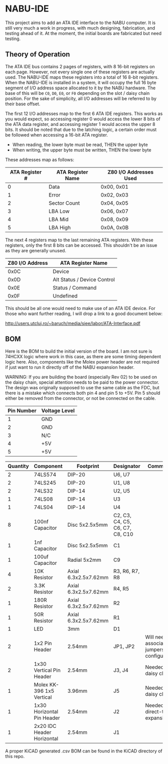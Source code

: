 # NABU-IDE
This project aims to add an ATA IDE interface to the NABU computer. It is still very much a work in progress, with much designing, fabrication, and testing ahead of it. At the moment, the initial boards are fabricated but need testing.

## Theory of Operation
The ATA IDE bus contains 2 pages of registers, with 8 16-bit registers on each page. However, not every single one of these registers are actually used. The NABU-IDE maps these registers into a total of 16 8-bit registers. When the NABU-IDE is installed in a system, it will occupy the full 16 byte segment of I/O address space allocated to it by the NABU hardware. The base of this will be `C0`, `D0`, `E0`, or `F0` depending on the slot / daisy chain position. For the sake of simplicity, all I/O addresses will be referred to by their base offset.

The first 12 I/O addresses map to the first 6 ATA IDE registers. This works as you would expect, so accessing register 0 would access the lower 8 bits of the ATA data register, and accessing register 1 would access the upper 8 bits. It should be noted that due to the latching logic, a certain order must be followed when accessing a 16-bit ATA register.

- When reading, the lower byte must be read, THEN the upper byte
- When writing, the upper byte must be written, THEN the lower byte

These addresses map as follows:

| ATA Register # | ATA Register Name | Z80 I/O Addresses Used |
| -------------- | ----------------- | ---------------------- |
| 0              | Data              | 0x00, 0x01 |
| 1              | Error             | 0x02, 0x03 |
| 2              | Sector Count      | 0x04, 0x05 |
| 3              | LBA Low           | 0x06, 0x07 |
| 4              | LBA Mid           | 0x08, 0x09 |
| 5              | LBA High          | 0x0A, 0x0B |

The next 4 registers map to the last remaining ATA registers. With these registers, only the first 8 bits can be accessed. This shouldn't be an issue as they are generally unused.

| Z80 I/O Address | ATA Register Name |
| --------------- | ----------------- |
| 0x0C            | Device |
| 0x0D            | Alt Status / Device Control |
| 0x0E            | Status / Command |
| 0x0F            | Undefined |

This should be all one would need to make use of an ATA IDE device. For those who want further reading, I will drop a link to a good document below:

http://users.utcluj.ro/~baruch/media/siee/labor/ATA-Interface.pdf

## BOM
Here is the BOM to build the initial version of the board. I am not sure is 74HCXX logic where work in this case, as there are some timing dependent logic here. Also, components like the Molex power header are not required if just want to run it directly off of the NABU expansion header.

WARNING: If you are building the board (especially Rev 02) to be used on the daisy chain, special attention needs to be paid to the power connector. The design was originally supposed to use the same cable as the FDC, but there is a mistake which connects both pin 4 and pin 5 to +5V. Pin 5 should either be removed from the connector, or not be connected on the cable. 

| Pin Number | Voltage Level |
| ---------- | ------------- |
| 1          | GND           |
| 2          | GND           |
| 3          | N/C           |
| 4          | +5V           |
| 5          | +5V           |

| Quantity | Component | Footprint | Designator | Comments | 
| -------- | --------- | --------- | ---------- | -------- |
| 2        | 74LS574   | DIP-20    | U6, U7 | |
| 2        | 74LS245   | DIP-20    | U1, U8 |  |
| 2        | 74LS32    | DIP-14    | U2, U5 | |
| 1        | 74LS08    | DIP-14    | U3 | |
| 1        | 74LS04    | DIP-14    | U4 | |
| 8        | 100nf Capacitor | Disc 5x2.5x5mm | C2, C3, C4, C5, C6, C7, C8, C10 | |
| 1        | 1nf Capacitor | Disc 5x2.5x5mm | C1 | |
| 1        | 100uf Capacitor | Radial  5x2mm | C9 | |
| 4        | 10K Resistor | Axial 6.3x2.5x7.62mm | R3, R6, R7, R8 | |
| 2        | 3.3K Resistor | Axial 6.3x2.5x7.62mm | R4, R5 | |
| 1        | 180R Resistor | Axial 6.3x2.5x7.62mm | R2 | |
| 1        | 50R Resistor | Axial 6.3x2.5x7.62mm | R1 | |
| 1        | LED          | 3mm | D1 | | 
| 2        | 1x2 Pin Header | 2.54mm | JP1, JP2 | Will need associated jumpers for configuration |
| 2        | 1x30 Vertical Pin Header | 2.54mm | J3, J4 | Needed for daisy chain |
| 1        | Molex KK-396 1x5 Vertical | 3.96mm | J5 | Needed for daisy chain |
| 1        | 1x30 Horizontal Pin Header | 2.54mm | J2 | Needed for direct-to-expansion |
| 1        | 2x20 IDC Header Horizontal | 2.54mm | J1 | |

A proper KiCAD generated .csv BOM can be found in the KiCAD directory of this repo.
